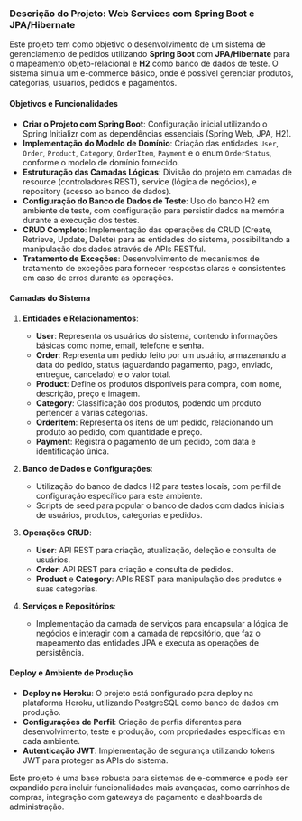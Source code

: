 ### Descrição do Projeto: Web Services com Spring Boot e JPA/Hibernate

Este projeto tem como objetivo o desenvolvimento de um sistema de gerenciamento de pedidos utilizando **Spring Boot** com **JPA/Hibernate** para o mapeamento objeto-relacional e **H2** como banco de dados de teste. O sistema simula um e-commerce básico, onde é possível gerenciar produtos, categorias, usuários, pedidos e pagamentos.

#### **Objetivos e Funcionalidades**
- **Criar o Projeto com Spring Boot**: Configuração inicial utilizando o Spring Initializr com as dependências essenciais (Spring Web, JPA, H2).
- **Implementação do Modelo de Domínio**: Criação das entidades `User`, `Order`, `Product`, `Category`, `OrderItem`, `Payment` e o enum `OrderStatus`, conforme o modelo de domínio fornecido.
- **Estruturação das Camadas Lógicas**: Divisão do projeto em camadas de resource (controladores REST), service (lógica de negócios), e repository (acesso ao banco de dados).
- **Configuração do Banco de Dados de Teste**: Uso do banco H2 em ambiente de teste, com configuração para persistir dados na memória durante a execução dos testes.
- **CRUD Completo**: Implementação das operações de CRUD (Create, Retrieve, Update, Delete) para as entidades do sistema, possibilitando a manipulação dos dados através de APIs RESTful.
- **Tratamento de Exceções**: Desenvolvimento de mecanismos de tratamento de exceções para fornecer respostas claras e consistentes em caso de erros durante as operações.

#### **Camadas do Sistema**

1. **Entidades e Relacionamentos**:
   - **User**: Representa os usuários do sistema, contendo informações básicas como nome, email, telefone e senha.
   - **Order**: Representa um pedido feito por um usuário, armazenando a data do pedido, status (aguardando pagamento, pago, enviado, entregue, cancelado) e o valor total.
   - **Product**: Define os produtos disponíveis para compra, com nome, descrição, preço e imagem.
   - **Category**: Classificação dos produtos, podendo um produto pertencer a várias categorias.
   - **OrderItem**: Representa os itens de um pedido, relacionando um produto ao pedido, com quantidade e preço.
   - **Payment**: Registra o pagamento de um pedido, com data e identificação única.

2. **Banco de Dados e Configurações**:
   - Utilização do banco de dados H2 para testes locais, com perfil de configuração específico para este ambiente.
   - Scripts de seed para popular o banco de dados com dados iniciais de usuários, produtos, categorias e pedidos.

3. **Operações CRUD**:
   - **User**: API REST para criação, atualização, deleção e consulta de usuários.
   - **Order**: API REST para criação e consulta de pedidos.
   - **Product** e **Category**: APIs REST para manipulação dos produtos e suas categorias.

4. **Serviços e Repositórios**:
   - Implementação da camada de serviços para encapsular a lógica de negócios e interagir com a camada de repositório, que faz o mapeamento das entidades JPA e executa as operações de persistência.

#### **Deploy e Ambiente de Produção**
- **Deploy no Heroku**: O projeto está configurado para deploy na plataforma Heroku, utilizando PostgreSQL como banco de dados em produção.
- **Configurações de Perfil**: Criação de perfis diferentes para desenvolvimento, teste e produção, com propriedades específicas em cada ambiente.
- **Autenticação JWT**: Implementação de segurança utilizando tokens JWT para proteger as APIs do sistema.

Este projeto é uma base robusta para sistemas de e-commerce e pode ser expandido para incluir funcionalidades mais avançadas, como carrinhos de compras, integração com gateways de pagamento e dashboards de administração.
